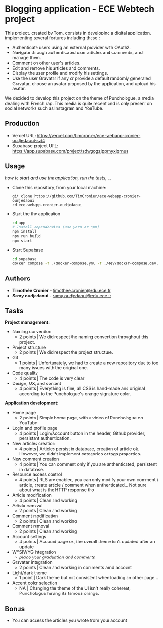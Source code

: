 
# Blogging application - ECE Webtech project

This project, created by Tom, consists in developing a digital application, implementing several features including these :
* Authenticate users using an external provider with OAuth2.
* Navigate through authenticated user articles and comments, and manage them.
* Comment on other user's articles.
* Edit and remove his articles and comments.
* Display the user profile and modify his settings.
* Use the user Gravatar if any or provide a default randomly generated Gravatar, choose an avatar proposed by the application, and upload his avatar.  

We decided to develop this project on the theme of Punchologue, a media dealing with French rap. This media is quite recent and is only present on social networks such as Instagram and YouTube. 

## Production 

- Vercel URL: https://vercel.com/timcronier/ece-webapp-cronier-oudjedaoui-szj4
- Supabase project URL: https://app.supabase.com/project/sdwgogzjpprnyxjqrnua

## Usage

*how to start and use the application, run the tests, ...*

* Clone this repository, from your local machine:
  ```
  git clone https://github.com/TimCronier/ece-webapp-cronier-oudjedaoui
  cd ece-webapp-cronier-oudjedaoui
  ```
* Start the the application
  ```bash
  cd app
  # Install dependencies (use yarn or npm)
  npm install
  npm run build
  npm start
  ```
* Start Supabase
  ```bash
  cd supabase
  docker compose -f ./docker-compose.yml -f ./dev/docker-compose.dev.yml up
  ```

## Authors

* **Timothée Cronier** - timothee.cronier@edu.ece.fr
* **Samy oudjedaoui** - samy.oudjedaoui@edu.ece.fr  

## Tasks
  
**Project management:**

* Naming convention   
    * 2 points | We did respect the naming convention throughout this project.
* Project structure   
    * 2 points | We did respect the project structure.
* Git   
    * 1 points | Unfortunately, we had to create a new repository due to too many issues with the original one. 
* Code quality   
  * 4 points | The code is very clear
* Design, UX, and content   
    *  4 points | Everything is fine, all CSS is hand-made and original, according to the Punchologue's orange signature color. 

**Application development:**

* Home page   
    * 2 points | Simple home page, with a video of Punchologue on YouTube 
* Login and profile page   
    * 4 points | Login/Account button in the header, Github provider, persistant authentication.
* New articles creation   
    *  4 points | Articles persist in database, creation of article ok. However, we didn't implement categories or tags properties.
* New comment creation   
    * 4 points | You can comment only if you are anthenticated, persistent in database. 
* Resource access control   
    * 4 points | RLS are enabled, you can only modify your own comment / article, create article / comment when anthenticated... Not sure about what is the HTTP response tho
* Article modification   
    * 4 points | Clean and working
* Article removal   
    * 2 points | Clean and working
* Comment modification   
    * 2 points | Clean and working
* Comment removal   
    * 2 points | Clean and working
* Account settings   
    * 4 points | Account page ok, the overall theme isn't updated after an update
* WYSIWYG integration   
  * *place your graduation and comments*
* Gravatar integration   
  * 2 points | Clean and working in comments arnd account 
* Light/dark theme   
  * 1 point | Dark theme but not consistent when loading an other page...
* Accent color selection   
     * NA | Changing the theme of the UI isn't really coherent, Punchologue having its famous orange.

## Bonus

* You can access the articles you wrote from your account
